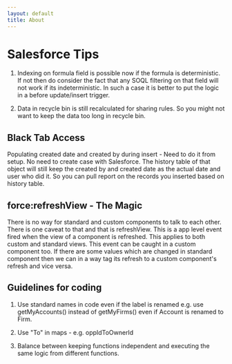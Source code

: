 ```yaml
---
layout: default
title: About
---
```


# Salesforce Tips

1. Indexing on formula field is possible now if the formula is deterministic. If not then do consider the fact that any SOQL filtering on that field will not work if its indeterministic. In such a case it is better to put the logic in a before update/insert trigger.

2. Data in recycle bin is still recalculated for sharing rules. So you might not want to keep the data too long in recycle bin.

## Black Tab Access

Populating created date and created by during insert - Need to do it from setup. No need to create case with Salesforce.
The history table of that object will still keep the created by and created date as the actual date and user who did it. So you can
pull report on the records you inserted based on history table.

## force:refreshView - The Magic

There is no way for standard and custom components to talk to each other. There is one caveat to that and that is refreshView. This is a app level event fired when the view of a component is refreshed. This applies to both custom and standard views. This event can be caught in a custom component too. If there are some values which are changed in standard component then we can in a way tag its refresh to a custom component's refresh and vice versa.

## Guidelines for coding

1. Use standard names in code even if the label is renamed e.g. use getMyAccounts() instead of getMyFirms() even if Account is renamed to Firm.

2. Use "To" in maps - e.g. oppIdToOwnerId

3. Balance between keeping functions independent and executing the same logic from different functions.
